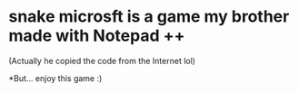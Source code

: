 # snake microsft is a game my brother made with Notepad ++
(Actually he copied the code from the Internet lol)

*But... enjoy this game :)
